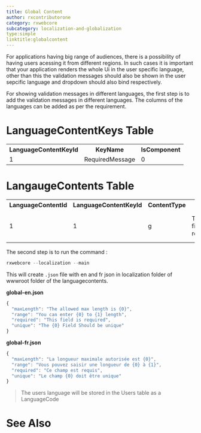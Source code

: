 ```yaml
---
title: Global Content 
author: rxcontributorone
category: rxwebcore
subcategory: localization-and-globalization
type:simple
linktitle:globalcontent
--- 
```


For applications having big range of audiences, there is a possibility of having users acessing it from different regions. In such cases it is important that your application renders the whole Ui in the user specific language, other than this the validation messages should also be shown in the user sepcific language and dropdown should also bind respectively.

For showing validation messages in different languages, the first step is to add the validation messages in different languages. 
The columns of the languages can be added as per the requirement.

# LanguageContentKeys Table

<table class="table table-bordered">
<tr><th>LanguageContentKeyId</th><th>KeyName</th><th>IsComponent</th></tr>
<tr><td>1</td><td>RequiredMessage</td><td>0</td></tr>
</table>

# LangaugeContents Table 

<table class="table table-bordered">
<tr><th>LanguageContentId</th><th>LanguageContentKeyId</th><th>ContentType</th><th>En</th><th>Fr</th></tr>
<tr><td>1</td><td>1</td><td>g</td><td>This field is required</td><td>Ce champ est requis</td></tr>
</table>

The second step is to run the command : 

````js
rxwebcore --localization --main 
````

This will create `.json` file with en and fr json in localization folder of wwwroot folder of the languagecontents.

**global-en.json**

````js
{
  "maxLength": "The allowed max length is {0}",
  "range": "You can enter {0} to {1} length",
  "required": "This field is required",
  "unique": "The {0} Field Should be unique"
}
````

**global-fr.json**

````js
{
  "maxLength": "La longueur maximale autorisée est {0}",
  "range": "Vous pouvez saisir une longueur de {0} à {1}",
  "required": "Ce champ est requis",
  "unique": "Le champ {0} doit être unique"
}
````

> The users language will be stored in the Users table as a LanguageCode

# See Also